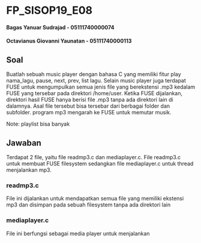 # FP_SISOP19_E08

#### Bagas Yanuar Sudrajad - 05111740000074 
#### Octavianus Giovanni Yaunatan - 05111740000113

## Soal

Buatlah sebuah music player dengan bahasa C yang memiliki fitur play nama_lagu, pause, next, prev, list lagu. Selain music player juga terdapat FUSE untuk mengumpulkan semua jenis file yang berekstensi .mp3 kedalam FUSE yang tersebar pada direktori /home/user. Ketika FUSE dijalankan, direktori hasil FUSE hanya berisi file .mp3 tanpa ada direktori lain di dalamnya. Asal file tersebut bisa tersebar dari berbagai folder dan subfolder. program mp3 mengarah ke FUSE untuk memutar musik.

Note: playlist bisa banyak

## Jawaban

Terdapat 2 file, yaitu file readmp3.c dan mediaplayer.c. File readmp3.c untuk membuat FUSE filesystem sedangkan file mediaplayer.c untuk thread menjalankan mp3.

### readmp3.c

File ini dijalankan untuk mendapatkan semua file yang memiliki ekstensi mp3 dan disimpan pada sebuah filesystem tanpa ada direktori lain

### mediaplayer.c

File ini berfungsi sebagai media player untuk menjalankan
